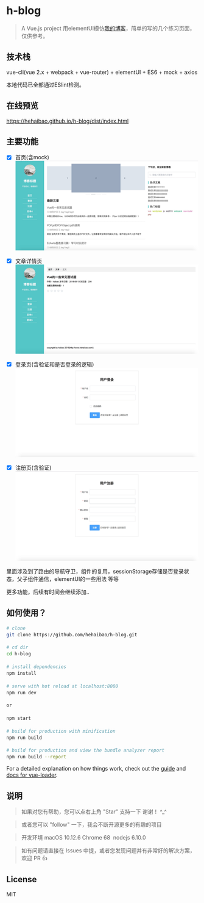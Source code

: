 # h-blog

> A Vue.js project 用elementUI模仿[我的博客](http://www.hehaibao.com/)，简单的写的几个练习页面，仅供参考。

## 技术栈

  vue-cli(vue 2.x + webpack + vue-router) + elementUI + ES6 + mock + axios
  
  本地代码已全部通过ESlint检测。
  
## 在线预览

  https://hehaibao.github.io/h-blog/dist/index.html

## 主要功能

  - [x]  首页(含mock)
  ![image](/screenshots/home.jpg)

  - [x]  文章详情页
  ![image](/screenshots/detail.jpg)

  - [x]  登录页(含验证和是否登录的逻辑)
  ![image](/screenshots/login.jpg)

  - [x]  注册页(含验证)
  ![image](/screenshots/register.jpg)
  
  里面涉及到了路由的导航守卫，组件的复用，sessionStorage存储是否登录状态，父子组件通信，elementUI的一些用法 等等

  更多功能，后续有时间会继续添加..

## 如何使用？

``` bash
# clone
git clone https://github.com/hehaibao/h-blog.git

# cd dir
cd h-blog

# install dependencies
npm install

# serve with hot reload at localhost:8080
npm run dev 

or 

npm start

# build for production with minification
npm run build

# build for production and view the bundle analyzer report
npm run build --report
```

For a detailed explanation on how things work, check out the [guide](http://vuejs-templates.github.io/webpack/) and [docs for vue-loader](http://vuejs.github.io/vue-loader).


## 说明

>  如果对您有帮助，您可以点右上角 "Star" 支持一下 谢谢！ ^_^

>  或者您可以 "follow" 一下，我会不断开源更多的有趣的项目

>  开发环境 macOS 10.12.6  Chrome 68  nodejs 6.10.0

>  如有问题请直接在 Issues 中提，或者您发现问题并有非常好的解决方案，欢迎 PR 👍


## License

MIT
